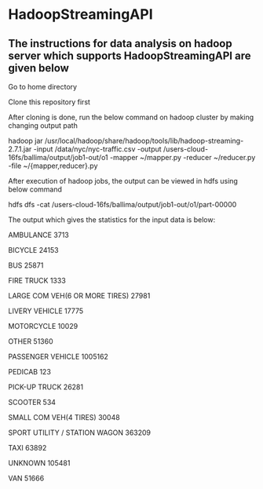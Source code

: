 # HadoopStreamingAPI

## The instructions for data analysis on hadoop server which supports HadoopStreamingAPI are given below

Go to home directory

Clone this repository first

After cloning is done, run the below command on hadoop cluster by making changing output path

hadoop jar /usr/local/hadoop/share/hadoop/tools/lib/hadoop-streaming-2.7.1.jar -input /data/nyc/nyc-traffic.csv -output /users-cloud-16fs/ballima/output/job1-out/o1 -mapper ~/mapper.py -reducer ~/reducer.py -file ~/{mapper,reducer}.py
 
After execution of hadoop jobs, the output can be viewed in hdfs using below command
 
hdfs dfs -cat /users-cloud-16fs/ballima/output/job1-out/o1/part-00000

The output which gives the statistics for the input data is below:
  
AMBULANCE 3713

BICYCLE 24153

BUS 25871

FIRE TRUCK 1333

LARGE COM VEH(6 OR MORE TIRES) 27981

LIVERY VEHICLE 17775

MOTORCYCLE 10029

OTHER 51360

PASSENGER VEHICLE 1005162

PEDICAB 123

PICK-UP TRUCK 26281

SCOOTER 534

SMALL COM VEH(4 TIRES) 30048

SPORT UTILITY / STATION WAGON 363209

TAXI 63892

UNKNOWN 105481

VAN 51666
